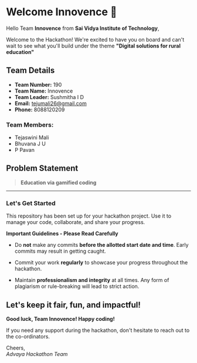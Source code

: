 # Welcome Innovence 👋

Hello Team **Innovence** from **Sai Vidya Institute of Technology**,

Welcome to the Hackathon! We're excited to have you on board and can't wait to see what you'll build under the theme **"Digital solutions for rural education"** 

## Team Details

- **Team Number:** 190  
- **Team Name:** Innovence
- **Team Leader:** Sushmitha I D  
- **Email:** tejumali26@gmail.com  
- **Phone:** 8088120209  

### Team Members:
- Tejaswini Mali 
- Bhuvana J U 
- P Pavan 

## Problem Statement

> **Education via gamified coding**

---

### Let's Get Started 

This repository has been set up for your hackathon project. Use it to manage your code, collaborate, and share your progress.

**Important Guidelines - Please Read Carefully**

- Do **not** make any commits **before the allotted start date and time**. Early commits may result in getting caught.
- Commit your work **regularly** to showcase your progress throughout the hackathon.

- Maintain **professionalism and integrity** at all times. Any form of plagiarism or rule-breaking will lead to strict action.

Let's keep it fair, fun, and impactful! 
---

**Good luck, Team Innovence! Happy coding!**

If you need any support during the hackathon, don't hesitate to reach out to the co-ordinators.

Cheers,  
_Advaya Hackathon Team_